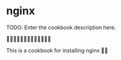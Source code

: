 # nginx

TODO: Enter the cookbook description here.

:sushi::sushi::sushi::sushi::sushi::sushi::japan::sushi::sushi::sushi::sushi::sushi::sushi:

This is a cookbook for installing nginx
:bread::fried_egg:

